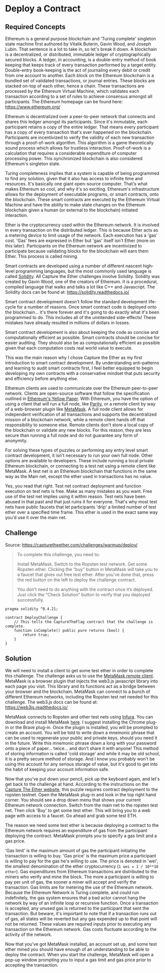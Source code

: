 # Deploy a Contract

## Required Concepts

Ethereum is a general purpose blockchain and 'Turing complete' singleton state machine first authored by Vitalik Buterin, Gavin Wood, and Joseph Lubin. That sentence is a lot to take in, so let's break it down. A blockchain is a decentralized, or distributed, immutable ledger of cryptographically secured blocks. A ledger, in accounting, is a double-entry method of book keeping that keeps track of every transaction performed by a target entity. Double-entry book-keeping is the act of journaling every debit or credit from one account to another. Each block on the Ethereum blockchain is a bundled set of validated transactions, or journal entries. These blocks are stacked on-top of each other, hence a chain. These transactions are processed by the Ethereum Virtual Machine, which validates each transaction according to a set of rules to achieve consensus amongst all participants. The Ethereum homepage can be found here: https://www.ethereum.org/

Ethereum is decentralized over a peer-to-peer network that connects and shares this ledger amongst its participants. Since it's immutable, each participant retains a copy of the entire ledger. That means every participant has a copy of every transaction that's ever happened on the blockchain. Participants are incentivized to verify the validity of each new transaction through a proof-of-work algorithm. This algorithm is a game theoretically sound process which allows for trustless interaction. Proof-of-work is a calculation that requires a considerable expenditure of computer processing power. This synchronized blockchain is also considered Ethereum's singleton state.

Turing completeness implies that a system is capable of being programmed to find any solution, given that it also has access to infinite time and resources. It's basically one giant open-source computer. That's what makes Ethereum so cool, and why it's so exciting. Ethereum's infrastructure allows for the deployment of executable programs, or smart contracts, onto the blockchain. These smart contracts are executed by the Ethereum Virtual Machine and have the ability to make state changes on the Ethereum blockchain given a human (or external to the blockchain) initiated interaction.

Ether is the cryptocurrency used within the Ethereum network. It is involved in every transaction on the distributed ledger. This is because Ether acts as a metering device to limit usage of the network. Each execution has a 'gas' cost. 'Gas' fees are expressed in Ether but 'gas' itself isn't Ether (more on this later). Participants on the Ethereum network are incentivized to participate because validating blocks for the blockchain will earn them Ether. This process is called mining.

Smart contracts are developed using a number of different nascent high-level programming languages, but the most commonly used language is called [Solidity](https://github.com/ethereum/solidity). All Capture the Ether challenges involve Solidity. Solidity was created by Gavin Wood, one of the creators of Ethereum. It is a procedural, compiled language that walks and talks a lot like C++ and Javascript. The Solidity docs can be found at: https://solidity.readthedocs.io/

Smart contract development doesn't follow the standard development life-cycle for a number of reasons. Once smart contract code is deployed onto the blockchain... it's there forever and it's going to do exactly what it's been programmed to do. This includes all of the unintended side-effects! These mistakes have already resulted in millions of dollars in losses.

Smart contract development is also about keeping the code as concise and computationally efficient as possible. Smart contracts should be concise for easier auditing. They should also be as computationally efficient as possible given that each computation costs real world value to execute.

This was the main reason why I chose Capture the Ether as my first introduction to smart contract development. By understanding anti-patterns and learning to audit smart contracts first, I feel better equipped to begin developing my own contracts with a conservative mindset that puts security and efficiency before anything else.

Ethereum clients are used to communicate over the Ethereum peer-to-peer network. Clients are open-source software that follow the specification outlined in [Ethereum's Yellow Paper](https://ethereum.github.io/yellowpaper/paper.pdf). With Ethereum, you have the option of using a client that will run a full node, like [Parity](https://paritytech.io/), or a remote client by way of a web-browser plugin like [MetaMask](https://metamask.io/). A full node client allows for independent verification of all transactions and supports the decentralized mission of a blockchain network, while a remote client hands off that responsibility to someone else. Remote clients don't store a local copy of the blockchain or validate any new blocks. For this reason, they are less secure than running a full node and do not guarantee any form of anonymity.

For solving these types of puzzles or performing any entry level smart contract development, it isn't necessary to run your own full node. Other options are available to developers. These include running a local private Ethereum blockchain, or connecting to a test net using a remote client like MetaMask. A test net is an Ethereum blockchain that functions in the same way as the Main net, except the ether used in transactions has no value.

Yes, you read that right. Test net contract deployment and function execution on test nets is free. Make as many mistakes as you want. Free use of the test net implies using it within reason. Test nets have been abused in that past and that just ruins it for everyone. That's why most test nets have public faucets that let participants 'drip' a limited number of test ether over a specified time frame. This ether is used in the exact same way you'd use it over the main net.

## Challenge

Source: https://capturetheether.com/challenges/warmup/deploy/
>To complete this challenge, you need to:
>
>Install MetaMask.
>Switch to the Ropsten test network.
>Get some Ropsten ether. Clicking the “buy” button in MetaMask will take you to a faucet that gives out free test ether.
>After you’ve done that, press the red button on the left to deploy the challenge contract.
>
>You don’t need to do anything with the contract once it’s deployed. Just click the “Check Solution” button to verify that you deployed successfully.
```
pragma solidity ^0.4.21;

contract DeployChallenge {
    // This tells the CaptureTheFlag contract that the challenge is complete.
    function isComplete() public pure returns (bool) {
        return true;
    }
}
```

## Solution

We will need to install a client to get some test ether in order to complete this challenge. The challenge asks us to use the [MetaMask remote client](https://metamask.io/). MetaMask is a browser plugin that injects the web3.js javascript library into each page you visit. This library and its functions act as a bridge between your browser and the blockchain. MetaMask can connect to a bunch of different Ethereum networks, including the Ropsten test net needed for this challenge.
The web3.js docs can be found at: https://web3js.readthedocs.io/

MetaMask connects to Ropsten and other test nets using [Infura](https://infura.io/). You can download and install MetaMask [here](https://metamask.io/). I suggest installing the Chrome plug-in or the Brave plug-in. Once the plugin is installed, you will be prompted to create an account. You will be told to write down a mnemonic phrase that can be used to regenerate your public and private keys, should you need it in the future. Write this mnemonic phrase down a long with your password onto a piece of paper... twice... and don't share it with anyone! This method of storing information is called 'cold storage' and while it may be old school, it is a pretty secure method of storage. And I know you probably won't be using this account for any serious storage of value, but it's good to get into the habit of keeping your account information safe.

Now that you've put down your pencil, pick up the keyboard again, and let's get back to the challenge at hand. According to the instructions on the [Capture The Ether website](https://capturetheether.com/challenges/warmup/deploy/), this puzzle requires contract deployment to the ropsten testnet.
Open the MetaMask plug-in and look in the top right hand corner. You should see a drop down menu that shows your current Ethereum network connection. Switch from the main net to the ropsten test net. Then click 'Buy' to get some test ether. This will bring you to a web page with access to a faucet. Go ahead and grab some test ETH.

The reason we need some test ether is because deploying a contract to the Ethereum network requires an expenditure of gas from the participant deploying the contract. MetaMask prompts you to specify a gas limit and a gas price.

'Gas limit' is the maximum amount of gas the participant initiating the transaction is willing to buy. 'Gas price' is the maximum price a participant is willing to pay for the gas he's willing to use. The price is denoted in 'wei', the smallest denomination of the ether cryptocurrency (```1 wei = 1 / 10**18 ether```). Gas expenditures from Ethereum transactions are distributed to the miners who verify and mine the block. The more a participant is willing to pay per unit of gas, the sooner a miner will accept and verify the transaction. Gas limits are for metering the use of the Ethereum network. Because the Ethereum Network is Turing complete, and could run indefinitely, the gas system ensures that a bad actor cannot hang the network by way of an infinite loop or recursive function. Once a transaction is accepted, any unused gas is returned to the participant that sent the transaction. But beware, it's important to note that if a transaction runs out of gas, all states will be reverted but any gas expended up to that point will not be returned. These values are required inputs prior to executing any transaction on the Ethereum network. Gas costs fluctuate according to the activity of the network.

Now that you've got MetaMask installed, an account set up, and some test ether mined you should have enough of an understanding to be able to deploy the contract. When you start the challenge, MetaMask will open a pop-up window prompting you to input a gas limit and gas price prior to accepting the transaction.
